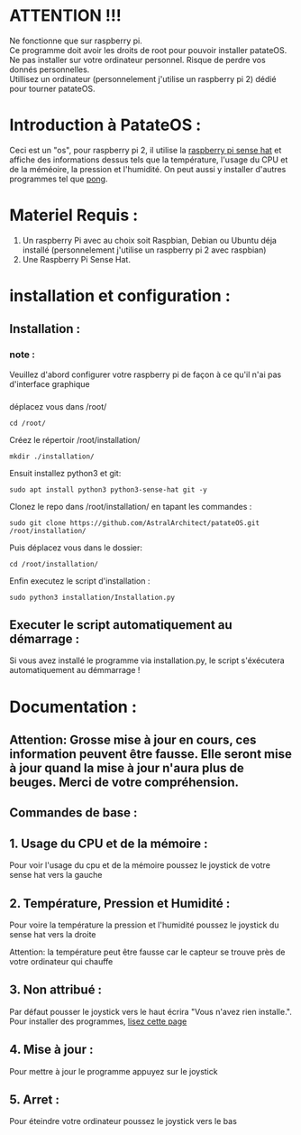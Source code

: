 # ATTENTION !!!

Ne fonctionne que sur raspberry pi.\
Ce programme doit avoir les droits de root pour pouvoir installer patateOS.\
Ne pas installer sur votre ordinateur personnel. Risque de perdre vos donnés personnelles.\
Utillisez un ordinateur (personnelement j'utilise un raspberry pi 2) dédié pour tourner patateOS.

# Introduction à PatateOS : 
Ceci est un "os", pour raspberry pi 2, il utilise la [raspberry pi sense hat](https://www.kubii.com/fr/modules-capteurs/1081-raspberry-pi-sense-hat-kubii-640522710799.html) et affiche des informations dessus tels que la température, l'usage du CPU et de la méméoire, la pression et l'humidité. On peut aussi y installer d'autres programmes tel que [pong](https://github.com/AstralArchitect/pong-patateOS).

# Materiel Requis : 
  1. Un raspberry Pi avec au choix soit Raspbian, Debian ou Ubuntu déja installé (personnelement j'utilise un raspberry pi 2 avec raspbian)
  2. Une Raspberry Pi Sense Hat.

# installation et configuration :
## Installation :
### note :
Veuillez d'abord configurer votre raspberry pi de façon à ce qu'il n'ai pas d'interface graphique
###


déplacez vous dans /root/

```
cd /root/
```
Créez le répertoir /root/installation/
```
mkdir ./installation/
```
Ensuit installez python3 et git:

```
sudo apt install python3 python3-sense-hat git -y
```

Clonez le repo dans /root/installation/ en tapant les commandes : 
```
sudo git clone https://github.com/AstralArchitect/patateOS.git /root/installation/
```

Puis déplacez vous dans le dossier:
```
cd /root/installation/
```
Enfin executez le script d'installation :
```
sudo python3 installation/Installation.py
```

## Executer le script automatiquement au démarrage :

Si vous avez installé le programme via installation.py, le script s'éxécutera automatiquement au démmarrage !

# Documentation :
## Attention: Grosse mise à jour en cours, ces information peuvent être fausse. Elle seront mise à jour quand la mise à jour n'aura plus de beuges. Merci de votre compréhension.

## Commandes de base :

## 1. Usage du CPU et de la mémoire :
Pour voir l'usage du cpu et de la mémoire poussez le joystick de votre sense hat vers la gauche

## 2. Température, Pression et Humidité :

Pour voire la température la pression et l'humidité poussez le joystick du sense hat vers la droite

Attention: la température peut être fausse car le capteur se trouve près de votre ordinateur qui chauffe

## 3. Non attribué : 

Par défaut pousser le joystick vers le haut écrira "Vous n'avez rien installe.". Pour installer des programmes, [lisez cette page](https://github.com/AstralArchitect/pong-patateOS/blob/main/README.md#cr%C3%A9er-dautres-programmes-sur-patateos-)

## 4. Mise à jour :

Pour mettre à jour le programme appuyez sur le joystick

## 5. Arret : 

Pour éteindre votre ordinateur poussez le joystick vers le bas

